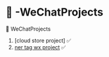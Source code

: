 # 📳 -WeChatProjects
📳  WeChatProjects

1. [cloud store project] ✅
2. [ner tag wx project](https://github.com/RobertMarton/NerTag-Wechat-program) ✅
